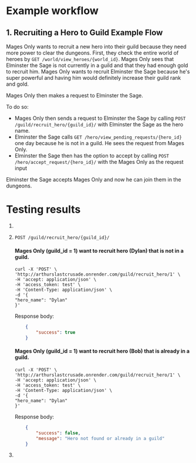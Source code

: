 # Example workflow

## 1. Recruiting a Hero to Guild Example Flow
Mages Only wants to recruit a new hero into their guild because they need more power to clear the dungeons. First, they check the entire world of heroes by `GET /world/view_heroes/{world_id}`. Mages Only sees that Elminster the Sage is not currently in a guild and that they had enough gold to recruit him. Mages Only wants to recruit Elminster the Sage because he's super powerful and having him would definitely increase their guild rank and gold. 

Mages Only then makes a request to Elminster the Sage.

To do so:
- Mages Only then sends a request to Elminster the Sage by calling `POST /guild/recruit_hero/{guild_id}/` with Elminster the Sage as the hero name.
- Elminster the Sage calls `GET /hero/view_pending_requests/{hero_id}` one day because he is not in a guild. He sees the request from Mages Only.
- Elminster the Sage then has the option to accept by calling `POST /hero/accept_request/{hero_id}/` with the Mages Only as the request input

Elminster the Sage accepts Mages Only and now he can join them in the dungeons.

# Testing results
1. 
2. `POST /guild/recruit_hero/{guild_id}/`
    
    #### Mages Only (guild_id = 1) want to recruit hero (Dylan) that is not in a guild.
    ```
    curl -X 'POST' \
    'http://arthurslastcrusade.onrender.com/guild/recruit_hero/1' \
    -H 'accept: application/json' \
    -H 'access_token: test' \
    -H 'Content-Type: application/json' \
    -d '{
    "hero_name": "Dylan"
    }'
    ```
    Response body:
    ```json
        {
            "success": true
        }
    ```

    #### Mages Only (guild_id = 1) want to recruit hero (Bob) that is already in a guild.

    ```
    curl -X 'POST' \
    'http://arthurslastcrusade.onrender.com/guild/recruit_hero/1' \
    -H 'accept: application/json' \
    -H 'access_token: test' \
    -H 'Content-Type: application/json' \
    -d '{
    "hero_name": "Dylan"
    }'
    ```
    Response body:
    ```json
        {
            "success": false,
            "message": "Hero not found or already in a guild"
        }
    ```


3. 